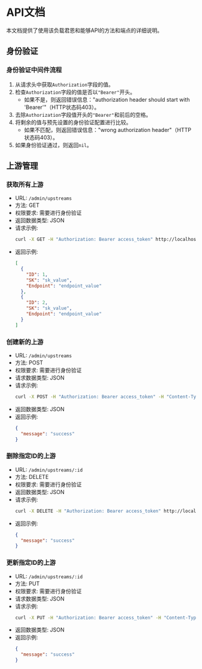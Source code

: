 # API文档

本文档提供了使用该负载君恩和能够API的方法和端点的详细说明。

## 身份验证

### 身份验证中间件流程

1. 从请求头中获取`Authorization`字段的值。
2. 检查`Authorization`字段的值是否以`"Bearer"`开头。
   - 如果不是，则返回错误信息："authorization header should start with 'Bearer'"（HTTP状态码403）。
3. 去除`Authorization`字段值开头的`"Bearer"`和前后的空格。
4. 将剩余的值与预先设置的身份验证配置进行比较。
   - 如果不匹配，则返回错误信息："wrong authorization header"（HTTP状态码403）。
5. 如果身份验证通过，则返回`nil`。

## 上游管理

### 获取所有上游

- URL: `/admin/upstreams`
- 方法: GET
- 权限要求: 需要进行身份验证
- 返回数据类型: JSON
- 请求示例: 
  ```bash
  curl -X GET -H "Authorization: Bearer access_token" http://localhost:8080/admin/upstreams
  ```
- 返回示例:
  ```json
  [
    {
      "ID": 1,
      "SK": "sk_value",
      "Endpoint": "endpoint_value"
    },
    {
      "ID": 2,
      "SK": "sk_value",
      "Endpoint": "endpoint_value"
    }
  ]
  ```

### 创建新的上游

- URL: `/admin/upstreams`
- 方法: POST
- 权限要求: 需要进行身份验证
- 请求数据类型: JSON
- 请求示例:
  ```bash
  curl -X POST -H "Authorization: Bearer access_token" -H "Content-Type: application/json" -d '{"SK": "sk_value", "Endpoint": "endpoint_value"}' http://localhost:8080/admin/upstreams
  ```
- 返回数据类型: JSON
- 返回示例:
  ```json
  {
    "message": "success"
  }
  ```

### 删除指定ID的上游

- URL: `/admin/upstreams/:id`
- 方法: DELETE
- 权限要求: 需要进行身份验证
- 返回数据类型: JSON
- 请求示例:
  ```bash
  curl -X DELETE -H "Authorization: Bearer access_token" http://localhost:8080/admin/upstreams/1
  ```
- 返回示例:
  ```json
  {
    "message": "success"
  }
  ```

### 更新指定ID的上游

- URL: `/admin/upstreams/:id`
- 方法: PUT
- 权限要求: 需要进行身份验证
- 请求数据类型: JSON
- 请求示例:
  ```bash
  curl -X PUT -H "Authorization: Bearer access_token" -H "Content-Type: application/json" -d '{"SK": "sk_value", "Endpoint": "endpoint_value"}' http://localhost:8080/admin/upstreams/1
  ```
- 返回数据类型: JSON
- 返回示例:
  ```json
  {
    "message": "success"
  }
  ```